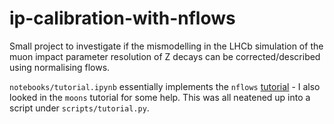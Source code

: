 # ip-calibration-with-nflows
Small project to investigate if the mismodelling in the LHCb simulation of the muon impact parameter resolution of Z decays can be corrected/described using normalising flows.

`notebooks/tutorial.ipynb` essentially implements the `nflows` [tutorial](https://pypi.org/project/nflows/) - I also looked in the `moons` tutorial for some help.
This was all neatened up into a script under `scripts/tutorial.py`.

